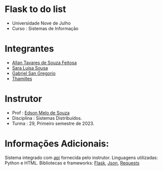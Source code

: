 # Flask to do list

* Universidade Nove de Julho
* Curso : Sistemas de Informação

# Integrantes 

* [Allan Tavares de Souza Feitosa](https://github.com/SouzaAllan)
* [Sara Luisa Sousa](https://github.com/sara-souza)
* [Gabriel San Gregorio](https://github.com/gabs1san)
* [Thamilles](https://github.com/Thamiles04)


# Instrutor

* Prof : [Edson Melo de Souza](https://github.com/EdsonMSouza)
* Disciplina : Sistemas Distribuídos.
* Turma : 29, Primeiro semestre de 2023.

# Informações Adicionais:

Sistema integrado com [api](https://github.com/EdsonMSouza/php-api-to-do-list) fornecida pelo instrutor. 
Linguagens utilizadas: Python e HTML.
Bibliotecas e frameworks: [Flask](https://flask.palletsprojects.com/en/2.3.x/), [Json](https://docs.python.org/3/library/json.html), [Requests](https://requests.readthedocs.io/en/latest/)